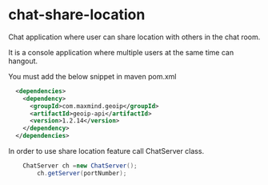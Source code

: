 # chat-share-location
Chat application where user can share location with others in the chat room.

It is a console application where multiple users at the same time can hangout.

You must add the below snippet in maven pom.xml

```xml
  <dependencies>
    <dependency>
      <groupId>com.maxmind.geoip</groupId>
      <artifactId>geoip-api</artifactId>
      <version>1.2.14</version>
    </dependency>
  </dependencies>
````
In order to use share location feature call ChatServer class.

````java
    ChatServer ch =new ChatServer();
		ch.getServer(portNumber);
````
